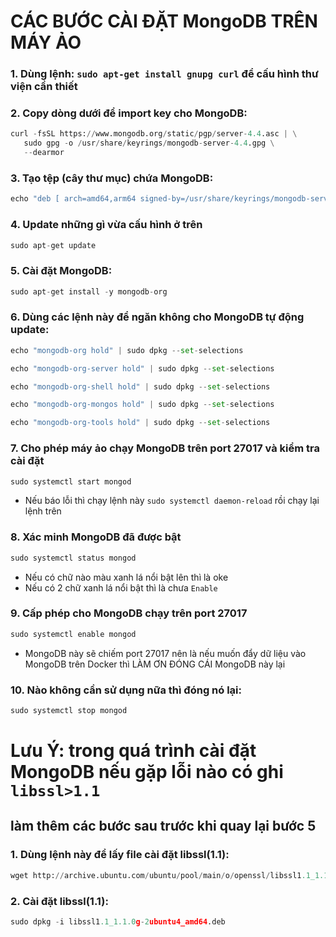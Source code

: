 # CÁC BƯỚC CÀI ĐẶT MongoDB TRÊN MÁY ẢO

### 1. Dùng lệnh: ```sudo apt-get install gnupg curl``` để cấu hình thư viện cần thiết
### 2. Copy dòng dưới để import key cho MongoDB:
```python
curl -fsSL https://www.mongodb.org/static/pgp/server-4.4.asc | \
   sudo gpg -o /usr/share/keyrings/mongodb-server-4.4.gpg \
   --dearmor
```
### 3. Tạo tệp (cây thư mục) chứa MongoDB:
```python
echo "deb [ arch=amd64,arm64 signed-by=/usr/share/keyrings/mongodb-server-4.4.gpg ] https://repo.mongodb.org/apt/ubuntu bionic/mongodb-org/4.4 multiverse" | sudo tee /etc/apt/sources.list.d/mongodb-org-4.4.list
```
### 4. Update những gì vừa cấu hình ở trên
```python
sudo apt-get update
```
### 5. Cài đặt MongoDB:
```python
sudo apt-get install -y mongodb-org
```
### 6. Dùng các lệnh này để ngăn không cho MongoDB tự động update:
```python
echo "mongodb-org hold" | sudo dpkg --set-selections
```
```python
echo "mongodb-org-server hold" | sudo dpkg --set-selections
```
```python
echo "mongodb-org-shell hold" | sudo dpkg --set-selections
```
```python
echo "mongodb-org-mongos hold" | sudo dpkg --set-selections
```
```python
echo "mongodb-org-tools hold" | sudo dpkg --set-selections
```
### 7. Cho phép máy ảo chạy MongoDB trên port 27017 và kiểm tra cài đặt
```python
sudo systemctl start mongod
```
* Nếu báo lỗi thì chạy lệnh này ```sudo systemctl daemon-reload``` rồi chạy lại lệnh trên
### 8. Xác minh MongoDB đã được bật
```python
sudo systemctl status mongod
```
* Nếu có chữ nào màu xanh lá nổi bật lên thì là oke
* Nếu có 2 chữ xanh lá nổi bật thì là chưa ```Enable```
### 9. Cấp phép cho MongoDB chạy trên port 27017
```python
sudo systemctl enable mongod
```
* MongoDB này sẽ chiếm port 27017 nên là nếu muốn đẩy dữ liệu vào MongoDB trên Docker thì LÀM ƠN ĐÓNG CÁI MongoDB này lại
### 10. Nào không cần sử dụng nữa thì đóng nó lại:
```python
sudo systemctl stop mongod
```
# Lưu Ý: trong quá trình cài đặt MongoDB nếu gặp lỗi nào có ghi ```libssl>1.1``` 
## làm thêm các bước sau trước khi quay lại bước 5

### 1. Dùng lệnh này để lấy file cài đặt libssl(1.1):
```python
wget http://archive.ubuntu.com/ubuntu/pool/main/o/openssl/libssl1.1_1.1.0g-2ubuntu4_amd64.deb
```
### 2. Cài đặt libssl(1.1):
```python
sudo dpkg -i libssl1.1_1.1.0g-2ubuntu4_amd64.deb
```
